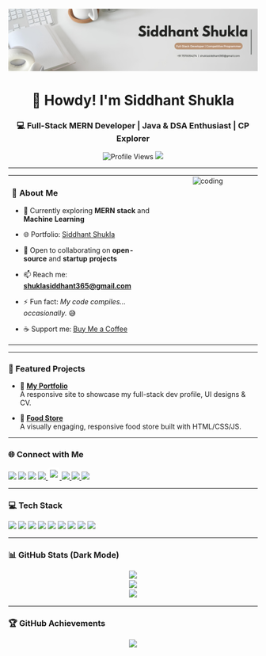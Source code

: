 ![logo](https://github.com/siddhantshukla108/siddhantshukla108/blob/main/cp%20(1).jpeg)

<h1 align="center">👋 Howdy! I'm Siddhant Shukla</h1>
<h3 align="center">💻 Full-Stack MERN Developer | Java & DSA Enthusiast | CP Explorer</h3>

<p align="center">
  <img src="https://komarev.com/ghpvc/?username=siddhantshukla108&label=Profile%20views&color=ff69b4&style=flat-square" alt="Profile Views" />
  <a href="https://x.com/siddhant_shuk1a" target="_blank">
    <img src="https://img.shields.io/twitter/follow/siddhantshukla108?logo=twitter&style=flat-square&color=1da1f2" />
  </a>
</p>

---

<table>
  <tr>
    <td width="60%" valign="top">

### 🌌 About Me

- 🔭 Currently exploring **MERN stack** and **Machine Learning**  
- 🌐 Portfolio: [Siddhant Shukla](https://siddhantshukla-portfolio.netlify.app/)  
- 👯 Open to collaborating on **open-source** and **startup projects**  
- 📫 Reach me: **shuklasiddhant365@gmail.com**  
- ⚡ Fun fact: *My code compiles… occasionally.* 😅  
- ☕ Support me: [Buy Me a Coffee](https://www.buymeacoffee.com/siddhantshukla)  

    </td>
    <td width="40%" align="center" valign="top">
      <img alt="coding" width="300" src="https://user-images.githubusercontent.com/55389276/140866485-8fb1c876-9a8f-4d6a-98dc-08c4981eaf70.gif" />
    </td>
  </tr>
</table>

---

### 🚀 Featured Projects

- 🎯 **[My Portfolio](https://siddhantshukla-portfolio.netlify.app/)**  
  A responsive site to showcase my full-stack dev profile, UI designs & CV.

- 🎯 **[Food Store](https://siddhantshukla108.github.io/Food-Store/)**  
  A visually engaging, responsive food store built with HTML/CSS/JS.

---

### 🌐 Connect with Me

<p align="left">
  <a href="https://x.com/siddhant_shuk1a"><img src="https://skillicons.dev/icons?i=twitter" width="35" /></a>
  <a href="https://www.linkedin.com/in/siddhant-shukla108/"><img src="https://skillicons.dev/icons?i=linkedin" width="35" /></a>
  <a href="https://instagram.com/daringadi"><img src="https://skillicons.dev/icons?i=instagram" width="35" /></a>
  <a href="https://www.youtube.com/@reel_is_real" target="_blank">
    <img src="https://upload.wikimedia.org/wikipedia/commons/0/09/YouTube_full-color_icon_(2017).svg" width="35" />
  </a>
  <a href="https://www.codechef.com/users/siddhantshu108" target="_blank">
    <img src="https://cdn.jsdelivr.net/npm/simple-icons@v9/icons/codechef.svg" width="35" style="background:white; padding:4px; border-radius:5px;" />
  </a>
  <a href="https://www.hackerrank.com/shuklasiddhant31" target="_blank">
    <img src="https://cdn.worldvectorlogo.com/logos/hackerrank.svg" width="35" />
  </a>
  <a href="https://codeforces.com/profile/siddhantshukla108">
    <img src="https://raw.githubusercontent.com/rahuldkjain/github-profile-readme-generator/master/src/images/icons/Social/codeforces.svg" width="35" />
  </a>
  <a href="https://leetcode.com/u/siddhantshukla108/">
    <img src="https://upload.wikimedia.org/wikipedia/commons/1/19/LeetCode_logo_black.png" width="35" />
  </a>
</p>

---

### 💻 Tech Stack

<p align="left">
  <a href="https://www.cprogramming.com/" target="_blank"><img src="https://skillicons.dev/icons?i=c" width="40"/></a>
  <a href="https://www.java.com/" target="_blank"><img src="https://skillicons.dev/icons?i=java" width="40"/></a>
  <a href="https://developer.mozilla.org/en-US/docs/Web/JavaScript" target="_blank"><img src="https://skillicons.dev/icons?i=javascript" width="40"/></a>
  <a href="https://reactjs.org/" target="_blank"><img src="https://skillicons.dev/icons?i=react" width="40"/></a>
  <a href="https://nodejs.org/" target="_blank"><img src="https://skillicons.dev/icons?i=nodejs" width="40"/></a>
  <a href="https://expressjs.com/" target="_blank"><img src="https://skillicons.dev/icons?i=express" width="40"/></a>
  <a href="https://www.mongodb.com/" target="_blank"><img src="https://skillicons.dev/icons?i=mongodb" width="40"/></a>
  <a href="https://tailwindcss.com/" target="_blank"><img src="https://skillicons.dev/icons?i=tailwind" width="40"/></a>
  <a href="https://www.python.org/" target="_blank"><img src="https://skillicons.dev/icons?i=python" width="40"/></a>
</p>

---

### 📊 GitHub Stats (Dark Mode)

<p align="center">
  <img src="https://github-readme-stats.vercel.app/api/top-langs?username=siddhantshukla108&show_icons=true&locale=en&layout=compact&theme=tokyonight" />
  <br />
  <img src="https://github-readme-stats.vercel.app/api?username=siddhantshukla108&show_icons=true&locale=en&theme=tokyonight" />
  <br />
  <img src="https://github-readme-streak-stats.herokuapp.com?user=siddhantshukla108&theme=tokyonight&hide_border=false" />
</p>

---

### 🏆 GitHub Achievements

<p align="center">
  <img src="https://github-profile-trophy.vercel.app/?username=siddhantshukla108&theme=tokyonight&no-frame=true&title=Stars,Followers,Commit,Issues,PullRequest,Repositories,Contributions" />
</p>
